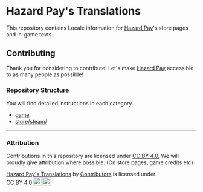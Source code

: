# Hazard Pay's Translations 

This repository contains Locale information for [Hazard Pay](https://smitner.studio/hp?utm_source=github)'s store pages and in-game texts.

## Contributing

Thank you for considering to contribute! Let's make [Hazard Pay](https://smitner.studio/hp?utm_source=github) accessible to as many people as possible!

### Repository Structure

You will find detailed instructions in each category.

- [game](./game/README.md)
- [store/steam/](./store/steam/README.md)

---

### Attribution

Contributions in this repository are licensed under [CC BY 4.0](./LICENSE.txt), We will proudly give attribution where possible. (On store pages, game credits etc)

 <p xmlns:cc="http://creativecommons.org/ns#" xmlns:dct="http://purl.org/dc/terms/"><a property="dct:title" rel="cc:attributionURL" href="https://github.com/Smitner-Studio/hazardpay-locale">Hazard Pay's Translations</a> by <a rel="cc:attributionURL dct:creator" property="cc:attributionName" href="https://github.com/Smitner-Studio/hazardpay-locale/graphs/contributors">Contributors</a> is licensed under <a href="http://creativecommons.org/licenses/by/4.0/" target="_blank" rel="license noopener noreferrer" style="display:inline-block;">CC BY 4.0<img style="height:22px!important;margin-left:3px;vertical-align:text-bottom;" src="https://mirrors.creativecommons.org/presskit/icons/cc.svg"><img style="height:22px!important;margin-left:3px;vertical-align:text-bottom;" src="https://mirrors.creativecommons.org/presskit/icons/by.svg"></a></p> 
